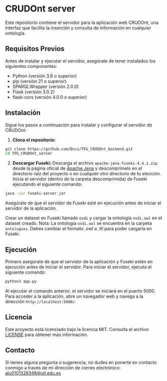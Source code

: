
# CRUDOnt server
Este repositorio contiene el servidor para la aplicación web CRUDOnt, una interfaz que facilita la inserción y consulta de información en cualquier ontología.

## Requisitos Previos
Antes de instalar y ejecutar el servidor, asegúrate de tener instalados los siguientes componentes:
- Python (versión 3.8 o superior)
- pip (versión 21 o superior)
- SPARQLWrapper (versión 2.0.0)
- Flask (versión 3.0.2)
- flask-cors (versión 4.0.0 o superior)

## Instalación
Sigue los pasos a continuación para instalar y configurar el servidor de CRUDOnt:
1. **Clona el repositorio:**
  ```bash
  git clone https://github.com/Dncz/TFG_CRUDOnt_backend.git
  cd TFG_CRUDOnt_server
  ```

2. **Descargar Fuseki:**
  Descarga el archivo `apache-jena-fuseki-4.4.1.zip` desde la página oficial de [Apache Jena](https://jena.apache.org/documentation/fuseki2/#download-fuseki-with-ui) y descomprímelo en el directorio raíz del proyecto o en cualquier otro directorio de tu elección.
  Inicia el servidor (dentro de la carpeta descomprimida) de Fuseki ejecutando el siguiente comando:
  ```bash
  java -jar fuseki-server.jar
  ```
  Asegúrate de que el servidor de Fuseki esté en ejecución antes de iniciar el servidor de la aplicación.

  Crear un dataset en Fuseki llamado `osdi` y cargar la ontología `osdi.owl` en el dataset creado.
  Nota: La ontología `osdi.owl` se encuentra en la carpeta `ontologies`. Debes cambiar el formato .owl a .ttl para poder cargarla en Fuseki.
  

## Ejecución
Primero asegúrate de que el servidor de la aplicación y Fuseki estén en ejecución antes de iniciar el servidor. Para iniciar el servidor, ejecuta el siguiente comando:
```bash
python3 app.py
```
Al ejecutar el comando anterior, el servidor se iniciará en el puerto 5000. Para acceder a la aplicación, abre un navegador web y navega a la dirección `http://localhost:5000/`.


## Licencia
Este proyecto está licenciado bajo la licencia MIT. Consulta el archivo [LICENSE](LICENSE) para obtener más información.

## Contacto
Si tienes alguna pregunta o sugerencia, no dudes en ponerte en contacto conmigo a través de mi dirección de correo electrónico:
alu0101328348@ull.edu.es